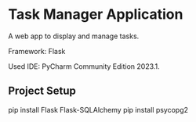 # Task Manager Application
A web app to display and manage tasks.  

Framework: Flask  

Used IDE: PyCharm Community Edition 2023.1.  

## Project Setup
pip install Flask Flask-SQLAlchemy
pip install psycopg2